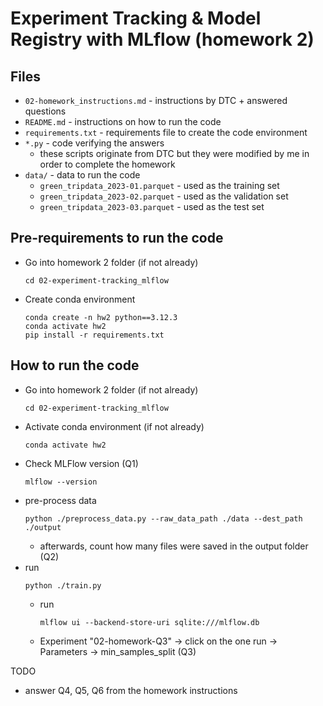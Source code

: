 # Experiment Tracking & Model Registry with MLflow (homework 2)
## Files
- `02-homework_instructions.md` - instructions by DTC + answered questions
- `README.md` - instructions on how to run the code
- `requirements.txt` - requirements file to create the code environment
- `*.py` - code verifying the answers
    - these scripts originate from DTC but they were modified by me in order to complete the homework
- `data/` - data to run the code
    - `green_tripdata_2023-01.parquet` - used as the training set
    - `green_tripdata_2023-02.parquet` - used as the validation set
    - `green_tripdata_2023-03.parquet` - used as the test set

## Pre-requirements to run the code
- Go into homework 2 folder (if not already)
    ```
    cd 02-experiment-tracking_mlflow
    ```
- Create conda environment
    ```
    conda create -n hw2 python==3.12.3
    conda activate hw2
    pip install -r requirements.txt
    ```

## How to run the code
- Go into homework 2 folder (if not already)
    ```
    cd 02-experiment-tracking_mlflow
    ```
- Activate conda environment (if not already)
    ```
    conda activate hw2
    ```
- Check MLFlow version (Q1)
    ```
    mlflow --version
    ```
- pre-process data
    ```
    python ./preprocess_data.py --raw_data_path ./data --dest_path ./output
    ```
    - afterwards, count how many files were saved in the output folder (Q2)
- run
    ```
    python ./train.py
    ```
    - run
        ```
        mlflow ui --backend-store-uri sqlite:///mlflow.db
        ```
    - Experiment "02-homework-Q3" -> click on the one run -> Parameters -> min_samples_split (Q3)


TODO
- answer Q4, Q5, Q6 from the homework instructions
